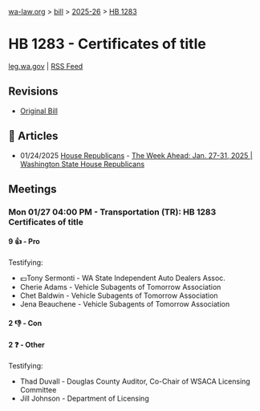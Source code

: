 [wa-law.org](/) > [bill](/bill/) > [2025-26](/bill/2025-26/) > [HB 1283](/bill/2025-26/hb/1283/)

# HB 1283 - Certificates of title
[leg.wa.gov](https://app.leg.wa.gov/billsummary?BillNumber=1283&Year=2025&Initiative=false) | [RSS Feed](./rss.xml)

## Revisions
* [Original Bill](1/)

## 📰 Articles
* 01/24/2025 [House Republicans](/org/house_republicans/) - [The Week Ahead: Jan. 27-31, 2025 | Washington State House Republicans](https://houserepublicans.wa.gov/week/the-week-ahead-jan-27-31-2025/#:~:text=HB%201283)

## Meetings
### Mon 01/27 04:00 PM - Transportation (TR): HB 1283 Certificates of title
#### 9 👍 - Pro
Testifying:
* 💵Tony Sermonti - WA State Independent Auto Dealers Assoc.
* Cherie Adams - Vehicle Subagents of Tomorrow Association
* Chet Baldwin - Vehicle Subagents of Tomorrow Association
* Jena Beauchene - Vehicle Subagents of Tomorrow Association

#### 2 👎 - Con

#### 2 ❓ - Other
Testifying:
* Thad Duvall - Douglas County Auditor, Co-Chair of WSACA Licensing Committee
* Jill Johnson - Department of Licensing
